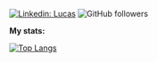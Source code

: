 
[![Linkedin: Lucas](https://img.shields.io/badge/-Lucas%20Souza-blue?style=flat-square&logo=Linkedin&logoColor=white&link=https://www.linkedin.com/in/lucasrsouza-ti/)](https://www.linkedin.com/in/lucasrsouza-ti/)
![GitHub followers](https://img.shields.io/github/followers/luccasdev?label=Follow&style=social)


**My stats:**  

<!-- ![Anurag's github stats](https://github-readme-stats.vercel.app/api?username=luccasdev&show_icons=true&theme=radical) !-->
[![Top Langs](https://github-readme-stats.vercel.app/api/top-langs/?username=luccasdev&layout=compact&hide=jupyter%20notebook)](https://github.com/anuraghazra/github-readme-stats)
